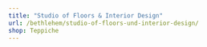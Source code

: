 ```yaml
---
title: "Studio of Floors & Interior Design"
url: /bethlehem/studio-of-floors-und-interior-design/
shop: Teppiche
---
```

